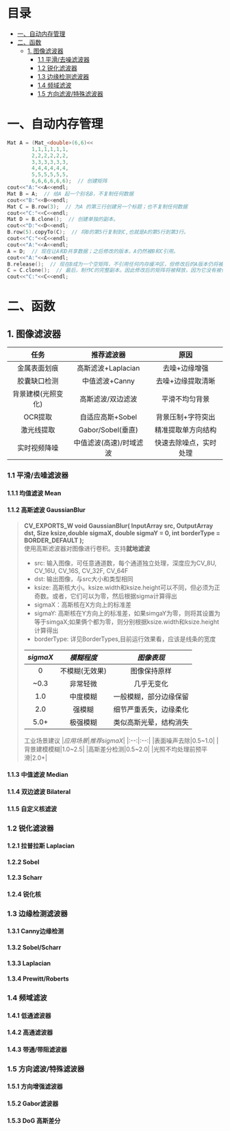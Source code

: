 # 目录
- [一、自动内存管理](#一自动内存管理)
- [二、函数](#二函数)
  - [1. 图像滤波器](#1-图像滤波器)
    - [1.1 平滑/去噪滤波器](#11-平滑去噪滤波器)
    - [1.2 锐化滤波器](#12-锐化滤波器)
    - [1.3 边缘检测滤波器](#13-边缘检测滤波器)
    - [1.4 频域滤波](#14-频域滤波)
    - [1.5 方向滤波/特殊滤波器](#15-方向滤波特殊滤波器)
# 一、自动内存管理
```C++
Mat A = (Mat_<double>(6,6)<<
        1,1,1,1,1,1,
        2,2,2,2,2,2,
        3,3,3,3,3,3,
        4,4,4,4,4,4,
        5,5,5,5,5,5,
        6,6,6,6,6,6);  // 创建矩阵
cout<<"A:"<<A<<endl;
Mat B = A;  // 给A 起一个别名B，不复制任何数据
cout<<"B:"<<B<<endl;
Mat C = B.row(3);  // 为A 的第三行创建另一个标题；也不复制任何数据
cout<<"C:"<<C<<endl;
Mat D = B.clone();  // 创建单独的副本。
cout<<"D:"<<D<<endl;
B.row(5).copyTo(C);  // 将B的第5行复制到C,也就是A的第5行到第3行。
cout<<"C:"<<C<<endl;
cout<<"A:"<<A<<endl;
A = D;  // 现在让A和D共享数据；之后修改的版本，A仍然被B和C引用。
cout<<"A:"<<A<<endl;
B.release();  // 现在B成为一个空矩阵，不引用任何内存缓冲区，但修改后的A版本仍将被C引用，尽然C只是原始A的一行。
C = C.clone();  // 最后，制作C的完整副本。因此修改后的矩阵将被释放，因为它没有被任何引用。
cout<<"C:"<<C<<endl;
```
# 二、函数
## 1. 图像滤波器
|任务|推荐滤波器|原因|
|:--:|:--:|:--:|
|金属表面划痕|高斯滤波+Laplacian|去噪+边缘增强|
|胶囊缺口检测|中值滤波+Canny|去噪+边缘提取清晰|
|背景建模(光照变化)|高斯滤波/双边滤波|平滑不均匀背景|
|OCR提取|自适应高斯+Sobel|背景压制+字符突出|
|激光线提取|Gabor/Sobel(垂直)|精准提取单方向结构|
|实时视频降噪|中值滤波(高速)/时域滤波|快速去除噪点，实时处理|

### 1.1 平滑/去噪滤波器
#### 1.1.1 均值滤波 Mean
#### 1.1.2 高斯滤波 GaussianBlur
> **CV_EXPORTS_W void GaussianBlur( InputArray src, OutputArray dst, Size ksize,double sigmaX, double sigmaY = 0, int borderType = BORDER_DEFAULT );**    
> 使用高斯滤波器对图像进行卷积。支持**就地滤波**    
> - src: 输入图像，可任意通道数，每个通道独立处理，深度应为CV_8U, CV_16U, CV_16S, CV_32F, CV_64F    
> - dst: 输出图像，与src大小和类型相同    
> - ksize: 高斯核大小。ksize.width和ksize.height可以不同，但必须为正奇数。或者，它们可以为零，然后根据sigma计算得出    
> - sigmaX：高斯核在X方向上的标准差    
> - sigmaY: 高斯核在Y方向上的标准差，如果simgaY为零，则将其设置为等于simgaX;如果俩个都为零，则分别根据ksize.width和ksize.height计算得出    
> - borderType: 详见BorderTypes,目前运行效果看，应该是线条的宽度
> 
> |*sigmaX*|*模糊程度*|*图像表现*|
> |:--:|:--:|:--:|
> |0|不模糊(无效果)|图像保持原样|
> |~0.3|非常轻微|几乎无变化|
> |1.0|中度模糊|一般模糊，部分边缘保留|
> |2.0|强模糊|细节严重丢失，边缘柔化|
> |5.0+|极强模糊|类似高斯光晕，结构消失|
> 
> 工业场景建议
> |*应用场景*|*推荐sigmaX*|
> |:--:|:--:|
> |表面噪声去除|0.5~1.0|
> |背景建模模糊|1.0~2.5|
> |高斯差分检测|0.5~2.0|
> |光照不均处理前预平滑|2.0+|

#### 1.1.3 中值滤波 Median
#### 1.1.4 双边滤波 Bilateral
#### 1.1.5 自定义核滤波
### 1.2 锐化滤波器
#### 1.2.1 拉普拉斯 Laplacian 
#### 1.2.2 Sobel 
#### 1.2.3 Scharr
#### 1.2.4 锐化核
### 1.3 边缘检测滤波器
#### 1.3.1 Canny边缘检测
#### 1.3.2 Sobel/Scharr
#### 1.3.3 Laplacian 
#### 1.3.4 Prewitt/Roberts
### 1.4 频域滤波
#### 1.4.1 低通滤波器
#### 1.4.2 高通滤波器
#### 1.4.3 带通/带阻滤波器
### 1.5 方向滤波/特殊滤波器
#### 1.5.1 方向增强滤波器 
#### 1.5.2 Gabor滤波器
#### 1.5.3 DoG 高斯差分

